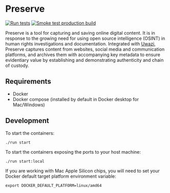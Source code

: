 # Preserve

[![Run tests](https://github.com/huridocs/preserve/actions/workflows/test.yml/badge.svg)](https://github.com/huridocs/preserve/actions/workflows/test.yml) [![Smoke test production build](https://github.com/huridocs/preserve/actions/workflows/smoke_test_production.yml/badge.svg)](https://github.com/huridocs/preserve/actions/workflows/smoke_test_production.yml)

Preserve is a tool for capturing and saving online digital content. It is in response to the growing need for using open source intelligence (OSINT) in human rights investigations and documentation. Integrated with [Uwazi](https://github.com/huridocs/uwazi), Preserve captures content from websites, social media and communication platforms, and archives them with accompanying key metadata to ensure evidentiary value by establishing and demonstrating authenticity and chain of custody.

## Requirements
- Docker
- Docker compose (installed by default in Docker desktop for Mac/Windows)

## Development

To start the containers:

```shell
./run start
```

To start the containers exposing the ports to your host machine:
```shell
./run start:local
```

If you are working with Mac Apple Silicon chips, you will need to set your Docker default target platform environment variable:

`export DOCKER_DEFAULT_PLATFORM=linux/amd64`
